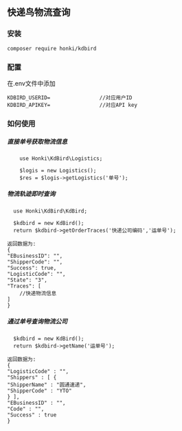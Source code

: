 ## 快递鸟物流查询

### 安装
```
composer require honki/kdbird
```
### 配置
在.env文件中添加


```
KDBIRD_USERID=                //对应用户ID
KDBIRD_APIKEY=                //对应API key
```

### 如何使用
##### 直接单号获取物流信息
```
    use Honki\KdBird\Logistics;
    
    $logis = new Logistics();
    $res = $logis->getLogistics('单号');
```

##### 物流轨迹即时查询
```
  use Honki\KdBird\KdBird;

  $kdbird = new KdBird();
  return $kdbird->getOrderTraces('快递公司编码','运单号');
```
```
返回数据为:
{
"EBusinessID": "",
"ShipperCode": "",
"Success": true,
"LogisticCode": "",
"State": "3",
"Traces": [
    //快递物流信息
]
}
```
##### 通过单号查询物流公司
```
  $kdbird = new KdBird();
  return $kdbird->getName('运单号');
```
```
返回数据为:
{
"LogisticCode" : "",
"Shippers" : [ {
"ShipperName" : "圆通速递",
"ShipperCode" : "YTO"
} ],
"EBusinessID" : "",
"Code" : "",
"Success" : true
}
```
